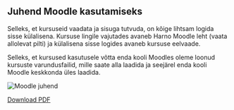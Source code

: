 ## **Juhend Moodle kasutamiseks**

Selleks, et kursuseid vaadata ja sisuga tutvuda, on kõige lihtsam logida sisse külalisena. Kursuse lingile vajutades avaneb Harno Moodle leht (vaata allolevat pilti) ja külalisena sisse logides avaneb kursuse eelvaade.  

Selleks, et kursused kasutusele võtta enda kooli Moodles oleme loonud kursuste varundusfailid, mille saate alla laadida ja seejärel enda kooli Moodle keskkonda üles laadida. 

![Moodle juhend](/Moodle_ET.png)

[Download PDF](/Moodle_guide_ET.pdf)